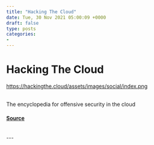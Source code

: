 ```yaml
---
title: "Hacking The Cloud"
date: Tue, 30 Nov 2021 05:00:09 +0000
draft: false
type: posts
categories: 
- 
---
```

# Hacking The Cloud
https://hackingthe.cloud/assets/images/social/index.png
<br/>

<br/>
The encyclopedia for offensive security in the cloud

#### [Source](https://hackingthe.cloud/)

<br/>
---
